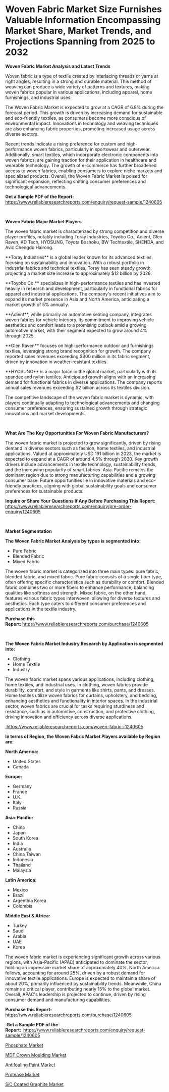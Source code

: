 <p><h1>Woven Fabric Market Size Furnishes Valuable Information Encompassing Market Share, Market Trends, and Projections Spanning from 2025 to 2032</h1></p><p><strong>Woven Fabric Market Analysis and Latest Trends</strong></p>
<p><p>Woven fabric is a type of textile created by interlacing threads or yarns at right angles, resulting in a strong and durable material. This method of weaving can produce a wide variety of patterns and textures, making woven fabrics popular in various applications, including apparel, home furnishings, and industrial uses.</p><p>The Woven Fabric Market is expected to grow at a CAGR of 6.8% during the forecast period. This growth is driven by increasing demand for sustainable and eco-friendly textiles, as consumers become more conscious of environmental impact. Innovations in technology and weaving techniques are also enhancing fabric properties, promoting increased usage across diverse sectors. </p><p>Recent trends indicate a rising preference for custom and high-performance woven fabrics, particularly in sportswear and outerwear. Additionally, smart textiles, which incorporate electronic components into woven fabrics, are gaining traction for their application in healthcare and wearable technology. The growth of e-commerce has further broadened access to woven fabrics, enabling consumers to explore niche markets and specialized products. Overall, the Woven Fabric Market is poised for significant expansion, reflecting shifting consumer preferences and technological advancements.</p></p>
<p><strong>Get a Sample PDF of the Report:&nbsp;</strong> <a href="https://www.reliableresearchreports.com/enquiry/request-sample/1240605?utm_campaign=41&utm_medium=2&utm_source=Github&utm_content=ia&utm_term=02042025&utm_id=woven-fabric">https://www.reliableresearchreports.com/enquiry/request-sample/1240605</a></p>
<p>&nbsp;</p>
<p><strong>Woven Fabric Major Market Players</strong></p>
<p><p>The woven fabric market is characterized by strong competition and diverse player profiles, notably including Toray Industries, Toyobo Co., Adient, Glen Raven, KD Tech, HYOSUNG, Toyota Boshoku, BW Techtextile, SHENDA, and Avic Chengdu Hairong. </p><p>**Toray Industries** is a global leader known for its advanced textiles, focusing on sustainability and innovation. With a robust portfolio in industrial fabrics and technical textiles, Toray has seen steady growth, projecting a market size increase to approximately $12 billion by 2026. </p><p>**Toyobo Co.** specializes in high-performance textiles and has invested heavily in research and development, particularly in functional fabrics for apparel and industrial applications. The company's recent initiatives aim to expand its market presence in Asia and North America, anticipating a market growth of 5% annually.</p><p>**Adient**, while primarily an automotive seating company, integrates woven fabrics for vehicle interiors. Its commitment to improving vehicle aesthetics and comfort leads to a promising outlook amid a growing automotive market, with their segment expected to grow around 4% through 2025.</p><p>**Glen Raven** focuses on high-performance outdoor and furnishings textiles, leveraging strong brand recognition for growth. The company reported sales revenues exceeding $300 million in its fabric segment, driven by innovation in weather-resistant textiles.</p><p>**HYOSUNG** is a major force in the global market, particularly with its spandex and nylon textiles. Anticipated growth aligns with an increasing demand for functional fabrics in diverse applications. The company reports annual sales revenues exceeding $2 billion across its textiles division.</p><p>The competitive landscape of the woven fabric market is dynamic, with players continually adapting to technological advancements and changing consumer preferences, ensuring sustained growth through strategic innovations and market developments.</p></p>
<p>&nbsp;</p>
<p><strong>What Are The Key Opportunities For Woven Fabric Manufacturers?</strong></p>
<p><p>The woven fabric market is projected to grow significantly, driven by rising demand in diverse sectors such as fashion, home textiles, and industrial applications. Valued at approximately USD 191 billion in 2023, the market is expected to expand at a CAGR of around 4.5% through 2030. Key growth drivers include advancements in textile technology, sustainability trends, and the increasing popularity of smart fabrics. Asia-Pacific remains the dominant region due to strong manufacturing capabilities and a growing consumer base. Future opportunities lie in innovative materials and eco-friendly practices, aligning with global sustainability goals and consumer preferences for sustainable products.</p></p>
<p><strong>Inquire or Share Your Questions If Any Before Purchasing This Report:</strong> <a href="https://www.reliableresearchreports.com/enquiry/pre-order-enquiry/1240605?utm_campaign=41&utm_medium=2&utm_source=Github&utm_content=ia&utm_term=02042025&utm_id=woven-fabric">https://www.reliableresearchreports.com/enquiry/pre-order-enquiry/1240605</a></p>
<p>&nbsp;</p>
<p><strong>Market Segmentation</strong></p>
<p><strong>The Woven Fabric Market Analysis by types is segmented into:</strong></p>
<p><ul><li>Pure Fabric</li><li>Blended Fabric</li><li>Mixed Fabric</li></ul></p>
<p><p>The woven fabric market is categorized into three main types: pure fabric, blended fabric, and mixed fabric. Pure fabric consists of a single fiber type, often offering specific characteristics such as durability or comfort. Blended fabric combines two or more fibers to enhance performance, balancing qualities like softness and strength. Mixed fabric, on the other hand, features various fabric types interwoven, allowing for diverse textures and aesthetics. Each type caters to different consumer preferences and applications in the textile industry.</p></p>
<p><strong>Purchase this Report:&nbsp;</strong><a href="https://www.reliableresearchreports.com/purchase/1240605?utm_campaign=41&utm_medium=2&utm_source=Github&utm_content=ia&utm_term=02042025&utm_id=woven-fabric">https://www.reliableresearchreports.com/purchase/1240605</a></p>
<p>&nbsp;</p>
<p><strong>The Woven Fabric Market Industry Research by Application is segmented into:</strong></p>
<p><ul><li>Clothing</li><li>Home Textile</li><li>Industry</li></ul></p>
<p><p>The woven fabric market spans various applications, including clothing, home textiles, and industrial uses. In clothing, woven fabrics provide durability, comfort, and style in garments like shirts, pants, and dresses. Home textiles utilize woven fabrics for curtains, upholstery, and bedding, enhancing aesthetics and functionality in interior spaces. In the industrial sector, woven fabrics are crucial for tasks requiring sturdiness and resistance, such as in automotive, construction, and protective clothing, driving innovation and efficiency across diverse applications.</p></p>
<p><a href="https://www.reliableresearchreports.com/woven-fabric-r1240605?utm_campaign=41&utm_medium=2&utm_source=Github&utm_content=ia&utm_term=02042025&utm_id=woven-fabric">&nbsp;https://www.reliableresearchreports.com/woven-fabric-r1240605</a></p>
<p><strong>In terms of Region, the Woven Fabric Market Players available by Region are:</strong></p>
<p>
    <p> <strong> North America: </strong>
        <ul>
            <li>United States</li>
            <li>Canada</li>
        </ul>
        </p> 
    <p> <strong> Europe: </strong>
        <ul>
            <li>Germany</li>
            <li>France</li>
            <li>U.K.</li>
            <li>Italy</li>
            <li>Russia</li>
        </ul>
        </p> 
    <p> <strong> Asia-Pacific: </strong>
        <ul>
            <li>China</li>
            <li>Japan</li>
            <li>South Korea</li>
            <li>India</li>
            <li>Australia</li>
            <li>China Taiwan</li>
            <li>Indonesia</li>
            <li>Thailand</li>
            <li>Malaysia</li>
        </ul>
        </p> 
    <p> <strong> Latin America: </strong>
        <ul>
            <li>Mexico</li>
            <li>Brazil</li>
            <li>Argentina Korea</li>
            <li>Colombia</li>
        </ul>
        </p> 
    <p> <strong> Middle East & Africa: </strong>
        <ul>
            <li>Turkey</li>
            <li>Saudi</li>
            <li>Arabia</li>
            <li>UAE</li>
            <li>Korea</li>
        </ul>
    </p>
    </p>
<p><p>The woven fabric market is experiencing significant growth across various regions, with Asia-Pacific (APAC) anticipated to dominate the sector, holding an impressive market share of approximately 40%. North America follows, accounting for around 25%, driven by a robust demand for innovative textile applications. Europe is expected to maintain a share of about 20%, primarily influenced by sustainability trends. Meanwhile, China remains a critical player, contributing nearly 15% to the global market. Overall, APAC's leadership is projected to continue, driven by rising consumer demand and manufacturing capabilities.</p></p>
<p><strong>Purchase this Report: </strong><a href="https://www.reliableresearchreports.com/purchase/1240605?utm_campaign=41&utm_medium=2&utm_source=Github&utm_content=ia&utm_term=02042025&utm_id=woven-fabric">https://www.reliableresearchreports.com/purchase/1240605</a></p>
<p>&nbsp;<strong>Get a Sample PDF of the Report:&nbsp;&nbsp;</strong><a href="https://www.reliableresearchreports.com/enquiry/request-sample/1240605?utm_campaign=41&utm_medium=2&utm_source=Github&utm_content=ia&utm_term=02042025&utm_id=woven-fabric">https://www.reliableresearchreports.com/enquiry/request-sample/1240605</a></p>
<p><strong></strong></p>
<p><p><a href="https://github.com/syiqvanyo/Market-Research-Report-List-1/blob/main/phosphate-market.md?utm_campaign=41&utm_medium=2&utm_source=Github&utm_content=ia&utm_term=02042025&utm_id=woven-fabric">Phosphate Market</a></p><p><a href="https://github.com/minakibanov/Market-Research-Report-List-1/blob/main/mdf-crown-moulding-market.md?utm_campaign=41&utm_medium=2&utm_source=Github&utm_content=ia&utm_term=02042025&utm_id=woven-fabric">MDF Crown Moulding Market</a></p><p><a href="https://github.com/rvadencho/Market-Research-Report-List-1/blob/main/antifouling-paint-market.md?utm_campaign=41&utm_medium=2&utm_source=Github&utm_content=ia&utm_term=02042025&utm_id=woven-fabric">Antifouling Paint Market</a></p><p><a href="https://github.com/warshatulang0/Market-Research-Report-List-1/blob/main/protease-market.md?utm_campaign=41&utm_medium=2&utm_source=Github&utm_content=ia&utm_term=02042025&utm_id=woven-fabric">Protease Market</a></p><p><a href="https://github.com/gripeluigstt/Market-Research-Report-List-1/blob/main/sic-coated-graphite-market.md?utm_campaign=41&utm_medium=2&utm_source=Github&utm_content=ia&utm_term=02042025&utm_id=woven-fabric">SiC Coated Graphite Market</a></p></p>